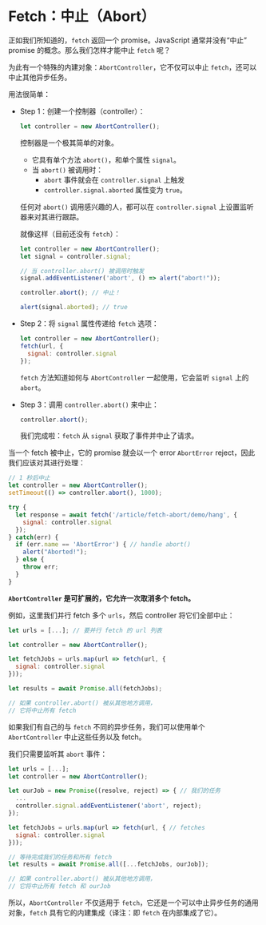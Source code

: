 
# Fetch：中止（Abort）

正如我们所知道的，`fetch` 返回一个 promise。JavaScript 通常并没有“中止” promise 的概念。那么我们怎样才能中止 `fetch` 呢？

为此有一个特殊的内建对象：`AbortController`，它不仅可以中止 `fetch`，还可以中止其他异步任务。

用法很简单：

- Step 1：创建一个控制器（controller）：

    ```js
    let controller = new AbortController();
    ```

    控制器是一个极其简单的对象。

    - 它具有单个方法 `abort()`，和单个属性 `signal`。
    - 当 `abort()` 被调用时：
        - `abort` 事件就会在 `controller.signal` 上触发
        - `controller.signal.aborted` 属性变为 `true`。

    任何对 `abort()` 调用感兴趣的人，都可以在 `controller.signal` 上设置监听器来对其进行跟踪。

    就像这样（目前还没有 `fetch`）：

    ```js
    let controller = new AbortController();
    let signal = controller.signal;

    // 当 controller.abort() 被调用时触发
    signal.addEventListener('abort', () => alert("abort!"));

    controller.abort(); // 中止！

    alert(signal.aborted); // true
    ```

- Step 2：将 `signal` 属性传递给 `fetch` 选项：

    ```js
    let controller = new AbortController();
    fetch(url, {
      signal: controller.signal
    });
    ```

    `fetch` 方法知道如何与 `AbortController` 一起使用，它会监听 `signal` 上的 `abort`。

- Step 3：调用 `controller.abort()` 来中止：

    ```js
    controller.abort();
    ```

    我们完成啦：`fetch` 从 `signal` 获取了事件并中止了请求。

当一个 fetch 被中止，它的 promise 就会以一个 error `AbortError` reject，因此我们应该对其进行处理：

```js async
// 1 秒后中止
let controller = new AbortController();
setTimeout(() => controller.abort(), 1000);

try {
  let response = await fetch('/article/fetch-abort/demo/hang', {
    signal: controller.signal
  });
} catch(err) {
  if (err.name == 'AbortError') { // handle abort()
    alert("Aborted!");
  } else {
    throw err;
  }
}
```

**`AbortController` 是可扩展的，它允许一次取消多个 fetch。**

例如，这里我们并行 fetch 多个 `urls`，然后 controller 将它们全部中止：

```js
let urls = [...]; // 要并行 fetch 的 url 列表

let controller = new AbortController();

let fetchJobs = urls.map(url => fetch(url, {
  signal: controller.signal
}));

let results = await Promise.all(fetchJobs);

// 如果 controller.abort() 被从其他地方调用，
// 它将中止所有 fetch
```

如果我们有自己的与 `fetch` 不同的异步任务，我们可以使用单个 `AbortController` 中止这些任务以及 fetch。

我们只需要监听其 `abort` 事件：

```js
let urls = [...];
let controller = new AbortController();

let ourJob = new Promise((resolve, reject) => { // 我们的任务
  ...
  controller.signal.addEventListener('abort', reject);
});

let fetchJobs = urls.map(url => fetch(url, { // fetches
  signal: controller.signal
}));

// 等待完成我们的任务和所有 fetch
let results = await Promise.all([...fetchJobs, ourJob]);

// 如果 controller.abort() 被从其他地方调用，
// 它将中止所有 fetch 和 ourJob
```

所以，`AbortController` 不仅适用于 `fetch`，它还是一个可以中止异步任务的通用对象，`fetch` 具有它的内建集成（译注：即 `fetch` 在内部集成了它）。
